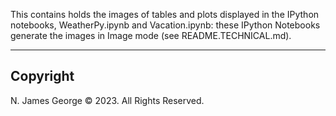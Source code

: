 This contains holds the images of tables and plots displayed in the IPython notebooks, WeatherPy.ipynb and Vacation.ipynb: these IPython Notebooks generate the images in Image mode (see README.TECHNICAL.md).

----

## Copyright

N. James George © 2023. All Rights Reserved.
